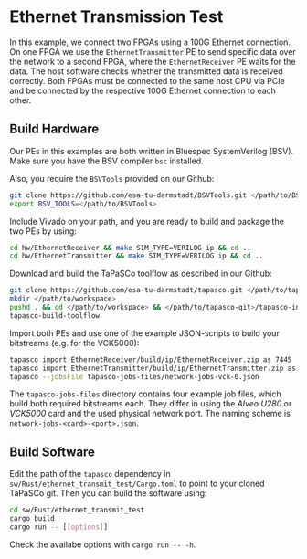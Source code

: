# Ethernet Transmission Test

In this example, we connect two FPGAs using a 100G Ethernet connection. On one FPGA we use the `EthernetTransmitter` PE to send specific data over the network to a second FPGA, where the `EthernetReceiver` PE waits for the data. The host software checks whether the transmitted data is received correctly. Both FPGAs must be connected to the same host CPU via PCIe and be connected by the respective 100G Ethernet connection to each other.

## Build Hardware

Our PEs in this examples are both written in Bluespec SystemVerilog (BSV). Make sure you have the BSV compiler `bsc` installed.

Also, you require the `BSVTools` provided on our Github:

```bash
git clone https://github.com/esa-tu-darmstadt/BSVTools.git </path/to/BSVTools>
export BSV_TOOLS=</path/to/BSVTools>
```

Include Vivado on your path, and you are ready to build and package the two PEs by using:

```bash
cd hw/EthernetReceiver && make SIM_TYPE=VERILOG ip && cd ..
cd hw/EthernetTransmitter && make SIM_TYPE=VERILOG ip && cd ..
```

Download and build the TaPaSCo toolflow as described in our Github:

```bash
git clone https://github.com/esa-tu-darmstadt/tapasco.git </path/to/tapasco-git>
mkdir </path/to/workspace>
pushd . && cd </path/to/workspace> && </path/to/tapasco-git>/tapasco-init.sh && source tapasco-setup.sh && popd
tapasco-build-toolflow
```

Import both PEs and use one of the example JSON-scripts to build your bitstreams (e.g. for the VCK5000):

```bash
tapasco import EthernetReceiver/build/ip/EthernetReceiver.zip as 7445
tapasco import EthernetTransmitter/build/ip/EthernetTransmitter.zip as 7446
tapasco --jobsFile tapasco-jobs-files/network-jobs-vck-0.json
```

The `tapasco-jobs-files` directory contains four example job files, which build both required bitstreams each. They differ in using the *Alveo U280* or *VCK5000* card and the used physical network port. The naming scheme is `network-jobs-<card>-<port>.json`.

## Build Software

Edit the path of the `tapasco` dependency in `sw/Rust/ethernet_transmit_test/Cargo.toml` to point to your cloned TaPaSCo git. Then you can build the software using:

```bash
cd sw/Rust/ethernet_transmit_test
cargo build
cargo run -- [[options]]
```

Check the availabe options with `cargo run -- -h`.
